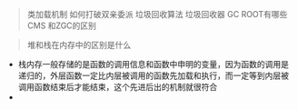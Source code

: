 > 类加载机制
> 如何打破双亲委派
> 垃圾回收算法
> 垃圾回收器
> GC ROOT有哪些
> CMS 和ZGC的区别

> 堆和栈在内存中的区别是什么
* 栈内存一般存储的是函数的调用信息和函数中申明的变量，因为函数的调用是递归的，外层函数一定比内层被调用的函数先加载和执行，而一定等到内层被调用函数结束后才能结束，这个先进后出的机制就很符合
* 
